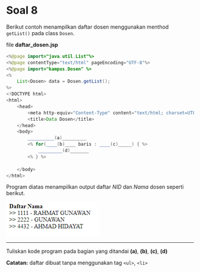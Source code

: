 # Soal 8

Berikut contoh menampilkan daftar dosen menggunakan menthod `getList()` pada class `Dosen`.

file **daftar_dosen.jsp**

```java
<%@page import="java.util.List"%>
<%@page contentType="text/html" pageEncoding="UTF-8"%>
<%@page import="kampus.Dosen" %>
<%
    List<Dosen> data = Dosen.getList();
%>
<!DOCTYPE html>
<html>
    <head>
        <meta http-equiv="Content-Type" content="text/html; charset=UTF-8">
        <title>Data Dosen</title>
    </head>
    <body>
        __________(a)_________
        <% for(____(b)____ baris : ____(c)_____) { %>
            _________(d)_______
        <% } %>
            
    </body>
</html>
```

Program diatas menampilkan output daftar _NID_ dan _Nama_ dosen seperti berikut.

![](res/soal8-1.png)

---

Tuliskan kode program pada bagian yang ditandai **(a)**, **(b)**, **(c)**, **(d)**

**Catatan:** daftar dibuat tanpa menggunakan tag `<ul>`, `<li>`